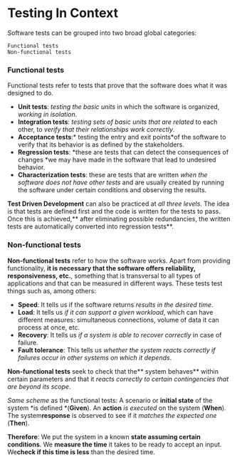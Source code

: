# Testing In Context
Software tests can be grouped into two broad global categories:

    Functional tests
    Non-functional tests

### Functional tests
Functional tests refer to tests that prove that the software does what it was designed to do.
- **Unit tests**: *testing the basic units* in which the software is organized, *working in isolation*.
- **Integration tests**: *testing sets of basic units that are related* to each other, to *verify that their relationships work correctly*.
- **Acceptance tests**:* testing the entry and exit points*of the software to verify that its behavior is as defined by the stakeholders.
- **Regression tests**: *these are tests that can detect the consequences of changes *we may have made in the software that lead to undesired behavior.
- **Characterization tests**: these are tests that are written *when the software does not have other tests* and are usually created by running the software under certain conditions and observing the results.

**Test Driven Development** can also be practiced at *all three levels*. The idea is that tests are defined first and the code is written for the tests to pass. Once this is achieved,** after eliminating possible redundancies, the written tests are automatically converted into regression tests**.

### Non-functional tests
**Non-functional tests** refer to how the software works. Apart from providing functionality, **it is necessary that the software offers reliability, responsiveness, etc.**, something that is transversal to all types of applications and that can be measured in different ways. These tests test things such as, among others:
- **Speed**: It tells us if the software returns *results in the desired time*.
- **Load**: It tells us *if it can support a given workload*, which can have different measures: simultaneous connections, volume of data it can process at once, etc.
- **Recovery**: It tells us *if a system is able to recover correctly* in case of failure.
- **Fault tolerance**: This tells us *whether the system reacts correctly if failures occur in other systems on which it depends*.

**Non-functional tests** seek to check that the** system behaves** within certain parameters and that it *reacts correctly to certain contingencies that are beyond its scope*.

*Same scheme* as the functional tests:
A scenario or **initial state** of the system *is defined *(**Given**).
An **action** *is executed* on the system (**When**).
The system**response** is observed to see if it *matches the expected one* (**Then**).

**Therefore**:
We put the system in a known **state assuming certain conditions**.
We **measure the time** it takes to be ready to accept an input.
We**check if this time is less** than the desired time.
